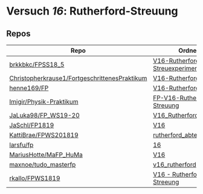 # Versuch *16*: Rutherford-Streuung

## Repos

|                                                 Repo                                                 |                                                     Ordner                                                     |                                                                   PDFs                                                                   |
|------------------------------------------------------------------------------------------------------|----------------------------------------------------------------------------------------------------------------|------------------------------------------------------------------------------------------------------------------------------------------|
|[brkkbkc/FPSS18_5](../repo/brkkbkc/FPSS18_5)                                                          |[V16-Rutherford-Streuexperiment](https://github.com/brkkbkc/FPSS18_5/tree/master/V16-Rutherford-Streuexperiment)|–                                                                                                                                         |
|[Christopherkrause1/FortgeschrittenesPraktikum](../repo/Christopherkrause1/FortgeschrittenesPraktikum)|[V16-Rutherford](https://github.com/Christopherkrause1/FortgeschrittenesPraktikum/tree/master/V16-Rutherford)   |–                                                                                                                                         |
|[henne169/FP](../repo/henne169/FP)                                                                    |[V16-Rutherford](https://github.com/henne169/FP/tree/master/V16-Rutherford)                                     |[V16.pdf](https://docs.google.com/viewer?url=https://raw.githubusercontent.com/henne169/FP/master/V16-Rutherford/V16.pdf)                 |
|[Imigir/Physik-Praktikum](../repo/Imigir/Physik-Praktikum)                                            |[FP-V16-Rutherford-Streuung](https://github.com/Imigir/Physik-Praktikum/tree/master/FP-V16-Rutherford-Streuung) |–                                                                                                                                         |
|[JaLuka98/FP_WS19-20](../repo/JaLuka98/FP_WS19-20)                                                    |[V16_RutherfordStreuung](https://github.com/JaLuka98/FP_WS19-20/tree/master/V16_RutherfordStreuung)             |–                                                                                                                                         |
|[JaSchl/FP1819](../repo/JaSchl/FP1819)                                                                |[V16](https://github.com/JaSchl/FP1819/tree/master/V16)                                                         |–                                                                                                                                         |
|[KattiBrae/FPWS201819](../repo/KattiBrae/FPWS201819)                                                  |[rutherford_abtestat](https://github.com/KattiBrae/FPWS201819/tree/master/MA_FP/rutherford_abtestat)            |–                                                                                                                                         |
|[larsfu/fp](../repo/larsfu/fp)                                                                        |[16](https://github.com/larsfu/fp/tree/master/16)                                                               |–                                                                                                                                         |
|[MariusHotte/MaFP_HuMa](../repo/MariusHotte/MaFP_HuMa)                                                |[V16](https://github.com/MariusHotte/MaFP_HuMa/tree/master/V16)                                                 |[Protokoll.pdf](https://docs.google.com/viewer?url=https://raw.githubusercontent.com/MariusHotte/MaFP_HuMa/master/V16/build/Protokoll.pdf)|
|[maxnoe/tudo_masterfp](../repo/maxnoe/tudo_masterfp)                                                  |[v16_rutherford](https://github.com/maxnoe/tudo_masterfp/tree/master/v16_rutherford)                            |–                                                                                                                                         |
|[rkallo/FPWS1819](../repo/rkallo/FPWS1819)                                                            |[V16 - Rutherford-Streeung](https://github.com/rkallo/FPWS1819/tree/master/V16%20-%20Rutherford-Streeung)       |–                                                                                                                                         |
